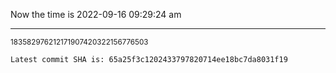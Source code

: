 Now the time is 2022-09-16 09:29:24 am

---

<small>183582976212171907420322156776503</small>

```txt
Latest commit SHA is: 65a25f3c1202433797820714ee18bc7da8031f19
```
